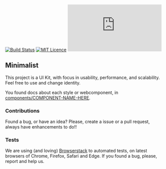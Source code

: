 [![Build Status](https://travis-ci.org/darlanmendonca/minimalist.svg?branch=master)](https://travis-ci.org/darlanmendonca/minimalist)
[![MIT Licence](https://badges.frapsoft.com/os/mit/mit.svg?v=103)](https://opensource.org/licenses/mit-license.php)
[![Only 75 Kb](https://badge-size.herokuapp.com/Naereen/StrapDown.js/master/strapdown.min.js)](https://github.com/darlanmendonca/minimalist/blob/master/docs/app.js)

<!-- [![Coverage Status](https://coveralls.io/repos/github/darlanmendonca/minimalist/badge.svg?branch=master)](https://coveralls.io/github/darlanmendonca/minimalist?branch=master) -->

## Minimalist

This project is a UI Kit, with focus in usability, performance, and scalability.
Feel free to use and change identity.

You found docs about each style or webcomponent, in [components/COMPONENT-NAME-HERE](https://github.com/darlanmendonca/minimalist/tree/master/components).


### Contributions

Found a bug, or have an idea? Please, create a issue or a pull request, always have enhancements to do!! 

### Tests

We are using (and loving) [Browserstack](https://www.browserstack.com/) to automated tests, on latest browsers of Chrome, Firefox, Safari and Edge. If you found a bug, please, report and help us.
